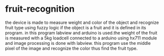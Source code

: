 # fruit-recognition
the device is made to measure weight and color of the object and recognize fruit type using fuzzy logic if the object is a fruit and it is defined in its program. in this program labview and arduino is used.the weight of the fruit is measured with a 5kg loadcell connected to a arduino using hx711 module and image processing is done with labview. this program use the middle pixel of the image and recognize the color thus find the fruit type.
